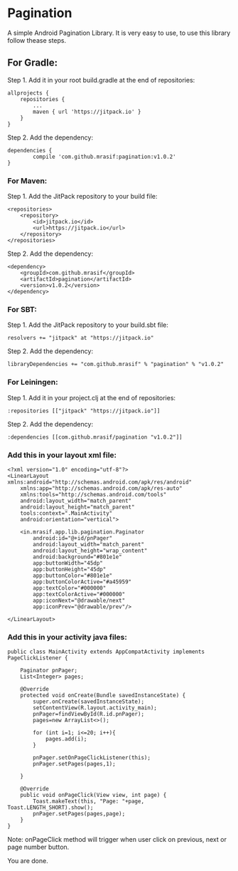 # Pagination
A simple Android Pagination Library. It is very easy to use, to use this library follow thease steps.

## For Gradle:
Step 1. Add it in your root build.gradle at the end of repositories:
```
allprojects {
	repositories {
		...
		maven { url 'https://jitpack.io' }
	}
}
```
Step 2. Add the dependency:
```
dependencies {
        compile 'com.github.mrasif:pagination:v1.0.2'
}
```
### For Maven:
Step 1. Add the JitPack repository to your build file:
```
<repositories>
	<repository>
	    <id>jitpack.io</id>
	    <url>https://jitpack.io</url>
	</repository>
</repositories>
```
Step 2. Add the dependency:
```
<dependency>
    <groupId>com.github.mrasif</groupId>
    <artifactId>pagination</artifactId>
    <version>v1.0.2</version>
</dependency>
```
### For SBT:
Step 1. Add the JitPack repository to your build.sbt file:
```
resolvers += "jitpack" at "https://jitpack.io"
```
Step 2. Add the dependency:
```
libraryDependencies += "com.github.mrasif" % "pagination" % "v1.0.2"
```
### For Leiningen:
Step 1. Add it in your project.clj at the end of repositories:
```
:repositories [["jitpack" "https://jitpack.io"]]
```
Step 2. Add the dependency:
```
:dependencies [[com.github.mrasif/pagination "v1.0.2"]]
```

### Add this in your layout xml file:
```
<?xml version="1.0" encoding="utf-8"?>
<LinearLayout xmlns:android="http://schemas.android.com/apk/res/android"
    xmlns:app="http://schemas.android.com/apk/res-auto"
    xmlns:tools="http://schemas.android.com/tools"
    android:layout_width="match_parent"
    android:layout_height="match_parent"
    tools:context=".MainActivity"
    android:orientation="vertical">

    <in.mrasif.app.lib.pagination.Paginator
        android:id="@+id/pnPager"
        android:layout_width="match_parent"
        android:layout_height="wrap_content"
        android:background="#801e1e"
        app:buttonWidth="45dp"
        app:buttonHeight="45dp"
        app:buttonColor="#801e1e"
        app:buttonColorActive="#a45959"
        app:textColor="#000000"
        app:textColorActive="#000000"
        app:iconNext="@drawable/next"
        app:iconPrev="@drawable/prev"/>

</LinearLayout>
```

### Add this in your activity java files:
```
public class MainActivity extends AppCompatActivity implements PageClickListener {

    Paginator pnPager;
    List<Integer> pages;

    @Override
    protected void onCreate(Bundle savedInstanceState) {
        super.onCreate(savedInstanceState);
        setContentView(R.layout.activity_main);
        pnPager=findViewById(R.id.pnPager);
        pages=new ArrayList<>();

        for (int i=1; i<=20; i++){
            pages.add(i);
        }

        pnPager.setOnPageClickListener(this);
        pnPager.setPages(pages,1);

    }

    @Override
    public void onPageClick(View view, int page) {
        Toast.makeText(this, "Page: "+page, Toast.LENGTH_SHORT).show();
        pnPager.setPages(pages,page);
    }
}
```
Note: onPageClick method will trigger when user click on previous, next or page number button.

You are done.
